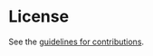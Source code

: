 # License

See the
[guidelines for contributions](https://github.com/jaimejim/draft-ietf-core-coap-pubsub/blob/main/CONTRIBUTING.md).
